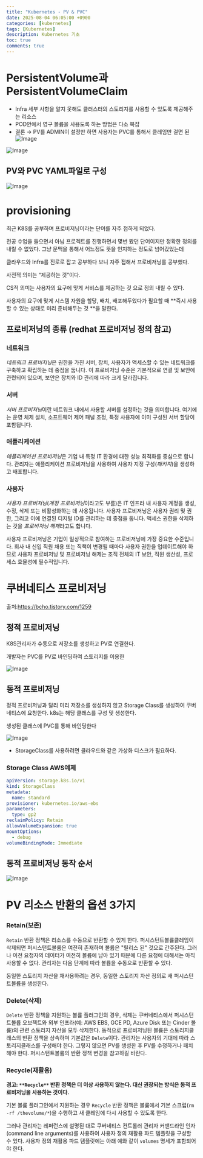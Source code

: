 ```yaml
---
title: "Kubernetes - PV & PVC"
date: 2025-08-04 06:05:00 +0900
categories: [kubernetes]
tags: [Kubernetes]
description: Kubernetes 기초
toc: true
comments: true
---
```


# PersistentVolume과 PersistentVolumeClaim

- Infra 세부 사항을 알지 못해도 클러스터의 스토리지를 사용할 수 있도록 제공해주는 리소스
- POD안에서 영구 볼륨을 사용도록 하는 방법은 다소 복잡
- 결론 → PV를 ADMIN이 설정만 하면 사용자는 PVC를 통해서 클레임만 걸면 된
![Image](https://prod-files-secure.s3.us-west-2.amazonaws.com/e6db513d-ec54-40ff-aa74-2487b0bcfe15/f9e09a82-644b-4f5f-888f-a9fdd8f46b19/Untitled.png?X-Amz-Algorithm=AWS4-HMAC-SHA256&X-Amz-Content-Sha256=UNSIGNED-PAYLOAD&X-Amz-Credential=ASIAZI2LB466Q7MJETEW%2F20250804%2Fus-west-2%2Fs3%2Faws4_request&X-Amz-Date=20250804T063301Z&X-Amz-Expires=3600&X-Amz-Security-Token=IQoJb3JpZ2luX2VjEAYaCXVzLXdlc3QtMiJGMEQCIEe9jzfK2ncdcquke87ULBTK%2BDgjhMi2bTtXJ1pRxr11AiAEETRo0PR5yZPivgpdLvPlcxQLCX8hvFrwCSIAwo%2BM1ir%2FAwg%2FEAAaDDYzNzQyMzE4MzgwNSIM9napEMxdCkJm1otQKtwD5UB3ZgPwrYAbnAs5Dh8uXEWe1YI94Wrp9uaXI05BA%2B2uGWzfa7BAIiSf8LdEsf7tBLLGixzjb8o%2FSGb9Q%2BKozgfTSun9zM6jzdPohBgSebD%2FcmZcNd2A%2FL6olJVTP4XSL6aeRkvzRmBENbd4F9OxWJg5PKx5E0aNUeoLZILohXDYnxo08uWN975pMnCRIHiKTqAX%2BpWqMIh6EMGeHHPa%2F1xiVv%2FSlj18PaL60P9u8LlI15UNJ%2B2CJJakhAg%2FafcwnMEk%2F9zbzPKvA9MGNUYe%2F1I1X8rhX%2FPQ29E%2Fd%2FEm9hSGZSeIFNATsuZboqws0kFEiQpBq8%2FGc7cnyaJhEeNH8IITzBLav6Zb6fzvo7eFzNYZMcC7e5EIESf9qvgoOxiWWlekW%2BMYxJUZe23oyrZ1iSR5z31e5GRG0sFb36%2FRyja9ZvprzvKlneyZzEWGO9oXFVrnrZDUcL9PjMY28Rl4W5LsvMZ0RGcElYabCmYjUJHtBwizpcVZoHU1wGKd9G3yuIBoMB5m0ACEzc4cFpX3PweuuPg5qXJ2Vwx5Ibqq1278ZX7ldxk6GJG6BqqG6Tv5w2d29oePJIGJdLxzBSz8Ewd%2FWEsHSREv%2FnQCAwXxQQSP%2FhKcZi%2BE3dqIa2gw8I3BxAY6pgERimaEhz2AzifF%2BBREmvaP38g37C9AGf%2BaCw4pTWPpsogrlM6k1O2TlFTPQKPCxQw2%2FJqpjFal6pjRlsxRSlMled8Na7YBIflTmCo8kg790oFmR0ZD0JD7CjXGcutP3774GrYDJRXNiZLxT9F9ZBTVbhyW8qQfUFW6SpyIYMkzGc3A4WHFlEBwTuBAytfFlVGtl2X1FoTQ%2BxBGAw9inss34ANrXmk3&X-Amz-Signature=af9d99cf32d9e2baf84edc4bdd96496babcca9507b41318ba95734cb957aad58&X-Amz-SignedHeaders=host&x-amz-checksum-mode=ENABLED&x-id=GetObject)

 

![Image](https://prod-files-secure.s3.us-west-2.amazonaws.com/e6db513d-ec54-40ff-aa74-2487b0bcfe15/98250676-eec9-47ee-84f7-159b7f64b989/Untitled.png?X-Amz-Algorithm=AWS4-HMAC-SHA256&X-Amz-Content-Sha256=UNSIGNED-PAYLOAD&X-Amz-Credential=ASIAZI2LB466Q7MJETEW%2F20250804%2Fus-west-2%2Fs3%2Faws4_request&X-Amz-Date=20250804T063301Z&X-Amz-Expires=3600&X-Amz-Security-Token=IQoJb3JpZ2luX2VjEAYaCXVzLXdlc3QtMiJGMEQCIEe9jzfK2ncdcquke87ULBTK%2BDgjhMi2bTtXJ1pRxr11AiAEETRo0PR5yZPivgpdLvPlcxQLCX8hvFrwCSIAwo%2BM1ir%2FAwg%2FEAAaDDYzNzQyMzE4MzgwNSIM9napEMxdCkJm1otQKtwD5UB3ZgPwrYAbnAs5Dh8uXEWe1YI94Wrp9uaXI05BA%2B2uGWzfa7BAIiSf8LdEsf7tBLLGixzjb8o%2FSGb9Q%2BKozgfTSun9zM6jzdPohBgSebD%2FcmZcNd2A%2FL6olJVTP4XSL6aeRkvzRmBENbd4F9OxWJg5PKx5E0aNUeoLZILohXDYnxo08uWN975pMnCRIHiKTqAX%2BpWqMIh6EMGeHHPa%2F1xiVv%2FSlj18PaL60P9u8LlI15UNJ%2B2CJJakhAg%2FafcwnMEk%2F9zbzPKvA9MGNUYe%2F1I1X8rhX%2FPQ29E%2Fd%2FEm9hSGZSeIFNATsuZboqws0kFEiQpBq8%2FGc7cnyaJhEeNH8IITzBLav6Zb6fzvo7eFzNYZMcC7e5EIESf9qvgoOxiWWlekW%2BMYxJUZe23oyrZ1iSR5z31e5GRG0sFb36%2FRyja9ZvprzvKlneyZzEWGO9oXFVrnrZDUcL9PjMY28Rl4W5LsvMZ0RGcElYabCmYjUJHtBwizpcVZoHU1wGKd9G3yuIBoMB5m0ACEzc4cFpX3PweuuPg5qXJ2Vwx5Ibqq1278ZX7ldxk6GJG6BqqG6Tv5w2d29oePJIGJdLxzBSz8Ewd%2FWEsHSREv%2FnQCAwXxQQSP%2FhKcZi%2BE3dqIa2gw8I3BxAY6pgERimaEhz2AzifF%2BBREmvaP38g37C9AGf%2BaCw4pTWPpsogrlM6k1O2TlFTPQKPCxQw2%2FJqpjFal6pjRlsxRSlMled8Na7YBIflTmCo8kg790oFmR0ZD0JD7CjXGcutP3774GrYDJRXNiZLxT9F9ZBTVbhyW8qQfUFW6SpyIYMkzGc3A4WHFlEBwTuBAytfFlVGtl2X1FoTQ%2BxBGAw9inss34ANrXmk3&X-Amz-Signature=2497688badea2188811dec80308dca9896fc247aa1df76fc8c1bbff74974c35f&X-Amz-SignedHeaders=host&x-amz-checksum-mode=ENABLED&x-id=GetObject)

## PV와 PVC YAML파일로 구성

![Image](https://prod-files-secure.s3.us-west-2.amazonaws.com/e6db513d-ec54-40ff-aa74-2487b0bcfe15/fd678829-4686-4349-975c-ec5dd96b6b14/Untitled.png?X-Amz-Algorithm=AWS4-HMAC-SHA256&X-Amz-Content-Sha256=UNSIGNED-PAYLOAD&X-Amz-Credential=ASIAZI2LB466Q7MJETEW%2F20250804%2Fus-west-2%2Fs3%2Faws4_request&X-Amz-Date=20250804T063301Z&X-Amz-Expires=3600&X-Amz-Security-Token=IQoJb3JpZ2luX2VjEAYaCXVzLXdlc3QtMiJGMEQCIEe9jzfK2ncdcquke87ULBTK%2BDgjhMi2bTtXJ1pRxr11AiAEETRo0PR5yZPivgpdLvPlcxQLCX8hvFrwCSIAwo%2BM1ir%2FAwg%2FEAAaDDYzNzQyMzE4MzgwNSIM9napEMxdCkJm1otQKtwD5UB3ZgPwrYAbnAs5Dh8uXEWe1YI94Wrp9uaXI05BA%2B2uGWzfa7BAIiSf8LdEsf7tBLLGixzjb8o%2FSGb9Q%2BKozgfTSun9zM6jzdPohBgSebD%2FcmZcNd2A%2FL6olJVTP4XSL6aeRkvzRmBENbd4F9OxWJg5PKx5E0aNUeoLZILohXDYnxo08uWN975pMnCRIHiKTqAX%2BpWqMIh6EMGeHHPa%2F1xiVv%2FSlj18PaL60P9u8LlI15UNJ%2B2CJJakhAg%2FafcwnMEk%2F9zbzPKvA9MGNUYe%2F1I1X8rhX%2FPQ29E%2Fd%2FEm9hSGZSeIFNATsuZboqws0kFEiQpBq8%2FGc7cnyaJhEeNH8IITzBLav6Zb6fzvo7eFzNYZMcC7e5EIESf9qvgoOxiWWlekW%2BMYxJUZe23oyrZ1iSR5z31e5GRG0sFb36%2FRyja9ZvprzvKlneyZzEWGO9oXFVrnrZDUcL9PjMY28Rl4W5LsvMZ0RGcElYabCmYjUJHtBwizpcVZoHU1wGKd9G3yuIBoMB5m0ACEzc4cFpX3PweuuPg5qXJ2Vwx5Ibqq1278ZX7ldxk6GJG6BqqG6Tv5w2d29oePJIGJdLxzBSz8Ewd%2FWEsHSREv%2FnQCAwXxQQSP%2FhKcZi%2BE3dqIa2gw8I3BxAY6pgERimaEhz2AzifF%2BBREmvaP38g37C9AGf%2BaCw4pTWPpsogrlM6k1O2TlFTPQKPCxQw2%2FJqpjFal6pjRlsxRSlMled8Na7YBIflTmCo8kg790oFmR0ZD0JD7CjXGcutP3774GrYDJRXNiZLxT9F9ZBTVbhyW8qQfUFW6SpyIYMkzGc3A4WHFlEBwTuBAytfFlVGtl2X1FoTQ%2BxBGAw9inss34ANrXmk3&X-Amz-Signature=994b0584787b7fbe6b254833d212a1ae5203ec0c7cbcd0c6645554e078f06c60&X-Amz-SignedHeaders=host&x-amz-checksum-mode=ENABLED&x-id=GetObject)

# provisioning

최근 K8S를 공부하며 프로비저닝이라는 단어를 자주 접하게 되었다.

전공 수업을 들으면서 아님 프로젝트를 진행하면서 몇번 봤던 단어이지만 정확한 정의를 내릴 수 없었다. 그냥 문맥을 통해서 어느정도 뜻을 인지하는 정도로 넘어갔었는데

클라우드와 Infra를 진로로 잡고 공부하다 보니 자주 접해서 프로비저닝를 공부했다.

사전적 의미는 “제공하는 것”이다.

CS적 의미는 사용자의 요구에 맞게 서비스를 제공하는 것 으로 정의 내릴 수 있다.

사용자의 요구에 맞게 시스템 자원을 할당, 배치, 배포해두었다가 필요할 때 **즉시 사용할 수 있는 상태로 미리 준비해두는 것 **을 말한다.

## 프로비저닝의 종류 (redhat 프로비저닝 정의 참고)

### **네트워크**

*네트워크 프로비저닝*은 권한을 가진 서버, 장치, 사용자가 액세스할 수 있는 네트워크를 구축하고 확립하는 데 중점을 둡니다. 이 프로비저닝 수준은 기본적으로 연결 및 보안에 관련되어 있으며, 보안은 장치와 ID 관리에 따라 크게 달라집니다.

### **서버**

*서버 프로비저닝*이란 네트워크 내에서 사용할 서버를 설정하는 것을 의미합니다. 여기에는 운영 체제 설치, 소프트웨어 제어 패널 조정, 특정 사용자에 이미 구성된 서버 할당이 포함됩니다.

### **애플리케이션**

*애플리케이션 프로비저닝*은 기업 내 특정 IT 환경에 대한 성능 최적화를 중심으로 합니다. 관리자는 애플리케이션 프로비저닝을 사용하여 사용자 지정 구성(*패키지*)을 생성하고 배포합니다.

### **사용자**

*사용자 프로비저닝*(*계정 프로비저닝*이라고도 부름)은 IT 인프라 내 사용자 계정을 생성, 수정, 삭제 또는 비활성화하는 데 사용됩니다. 사용자 프로비저닝은 사용자 권리 및 권한, 그리고 이에 연결된 디지털 ID를 관리하는 데 중점을 둡니다. 액세스 권한을 삭제하는 것을 *프로비저닝 해제*라고도 합니다.

사용자 프로비저닝은 기업이 일상적으로 참여하는 프로비저닝에 가장 중요한 수준입니다. 회사 내 신입 직원 채용 또는 직책이 변경될 때마다 사용자 권한을 업데이트해야 하므로 사용자 프로비저닝 및 프로비저닝 해제는 조직 전체의 IT 보안, 직원 생산성, 프로세스 효율성에 필수적입니다.

# 쿠버네티스 프로비저닝

출처:https://bcho.tistory.com/1259


## 정적 프로비저닝

K8S관리자가 수동으로 저장소를 생성하고 PV로 연결한다.

개발자는 PVC를 PV로 바인딩하여 스토리지를 이용한

![Image](https://prod-files-secure.s3.us-west-2.amazonaws.com/e6db513d-ec54-40ff-aa74-2487b0bcfe15/fad19bc9-1e86-4c04-8c0e-b177319e6987/Untitled.png?X-Amz-Algorithm=AWS4-HMAC-SHA256&X-Amz-Content-Sha256=UNSIGNED-PAYLOAD&X-Amz-Credential=ASIAZI2LB466Q7MJETEW%2F20250804%2Fus-west-2%2Fs3%2Faws4_request&X-Amz-Date=20250804T063301Z&X-Amz-Expires=3600&X-Amz-Security-Token=IQoJb3JpZ2luX2VjEAYaCXVzLXdlc3QtMiJGMEQCIEe9jzfK2ncdcquke87ULBTK%2BDgjhMi2bTtXJ1pRxr11AiAEETRo0PR5yZPivgpdLvPlcxQLCX8hvFrwCSIAwo%2BM1ir%2FAwg%2FEAAaDDYzNzQyMzE4MzgwNSIM9napEMxdCkJm1otQKtwD5UB3ZgPwrYAbnAs5Dh8uXEWe1YI94Wrp9uaXI05BA%2B2uGWzfa7BAIiSf8LdEsf7tBLLGixzjb8o%2FSGb9Q%2BKozgfTSun9zM6jzdPohBgSebD%2FcmZcNd2A%2FL6olJVTP4XSL6aeRkvzRmBENbd4F9OxWJg5PKx5E0aNUeoLZILohXDYnxo08uWN975pMnCRIHiKTqAX%2BpWqMIh6EMGeHHPa%2F1xiVv%2FSlj18PaL60P9u8LlI15UNJ%2B2CJJakhAg%2FafcwnMEk%2F9zbzPKvA9MGNUYe%2F1I1X8rhX%2FPQ29E%2Fd%2FEm9hSGZSeIFNATsuZboqws0kFEiQpBq8%2FGc7cnyaJhEeNH8IITzBLav6Zb6fzvo7eFzNYZMcC7e5EIESf9qvgoOxiWWlekW%2BMYxJUZe23oyrZ1iSR5z31e5GRG0sFb36%2FRyja9ZvprzvKlneyZzEWGO9oXFVrnrZDUcL9PjMY28Rl4W5LsvMZ0RGcElYabCmYjUJHtBwizpcVZoHU1wGKd9G3yuIBoMB5m0ACEzc4cFpX3PweuuPg5qXJ2Vwx5Ibqq1278ZX7ldxk6GJG6BqqG6Tv5w2d29oePJIGJdLxzBSz8Ewd%2FWEsHSREv%2FnQCAwXxQQSP%2FhKcZi%2BE3dqIa2gw8I3BxAY6pgERimaEhz2AzifF%2BBREmvaP38g37C9AGf%2BaCw4pTWPpsogrlM6k1O2TlFTPQKPCxQw2%2FJqpjFal6pjRlsxRSlMled8Na7YBIflTmCo8kg790oFmR0ZD0JD7CjXGcutP3774GrYDJRXNiZLxT9F9ZBTVbhyW8qQfUFW6SpyIYMkzGc3A4WHFlEBwTuBAytfFlVGtl2X1FoTQ%2BxBGAw9inss34ANrXmk3&X-Amz-Signature=f95c3d95777fb882492ebf0d3e8a111cd41de307f81c01045f12c31103367f08&X-Amz-SignedHeaders=host&x-amz-checksum-mode=ENABLED&x-id=GetObject)

## 동적 프로비저닝

정적 프로비저닝과 달리 미리 저장소를 생성하지 않고 Storage Class를 생성하여 쿠버네티스에 요청한다. k8s는 해당 클래스를 구성 및 생성한다.

생성된 클래스에 PVC를 통해 바인딩한다

![Image](https://prod-files-secure.s3.us-west-2.amazonaws.com/e6db513d-ec54-40ff-aa74-2487b0bcfe15/9970cb0d-688b-4b20-9b3a-b8d948ef5316/Untitled.png?X-Amz-Algorithm=AWS4-HMAC-SHA256&X-Amz-Content-Sha256=UNSIGNED-PAYLOAD&X-Amz-Credential=ASIAZI2LB466Q7MJETEW%2F20250804%2Fus-west-2%2Fs3%2Faws4_request&X-Amz-Date=20250804T063301Z&X-Amz-Expires=3600&X-Amz-Security-Token=IQoJb3JpZ2luX2VjEAYaCXVzLXdlc3QtMiJGMEQCIEe9jzfK2ncdcquke87ULBTK%2BDgjhMi2bTtXJ1pRxr11AiAEETRo0PR5yZPivgpdLvPlcxQLCX8hvFrwCSIAwo%2BM1ir%2FAwg%2FEAAaDDYzNzQyMzE4MzgwNSIM9napEMxdCkJm1otQKtwD5UB3ZgPwrYAbnAs5Dh8uXEWe1YI94Wrp9uaXI05BA%2B2uGWzfa7BAIiSf8LdEsf7tBLLGixzjb8o%2FSGb9Q%2BKozgfTSun9zM6jzdPohBgSebD%2FcmZcNd2A%2FL6olJVTP4XSL6aeRkvzRmBENbd4F9OxWJg5PKx5E0aNUeoLZILohXDYnxo08uWN975pMnCRIHiKTqAX%2BpWqMIh6EMGeHHPa%2F1xiVv%2FSlj18PaL60P9u8LlI15UNJ%2B2CJJakhAg%2FafcwnMEk%2F9zbzPKvA9MGNUYe%2F1I1X8rhX%2FPQ29E%2Fd%2FEm9hSGZSeIFNATsuZboqws0kFEiQpBq8%2FGc7cnyaJhEeNH8IITzBLav6Zb6fzvo7eFzNYZMcC7e5EIESf9qvgoOxiWWlekW%2BMYxJUZe23oyrZ1iSR5z31e5GRG0sFb36%2FRyja9ZvprzvKlneyZzEWGO9oXFVrnrZDUcL9PjMY28Rl4W5LsvMZ0RGcElYabCmYjUJHtBwizpcVZoHU1wGKd9G3yuIBoMB5m0ACEzc4cFpX3PweuuPg5qXJ2Vwx5Ibqq1278ZX7ldxk6GJG6BqqG6Tv5w2d29oePJIGJdLxzBSz8Ewd%2FWEsHSREv%2FnQCAwXxQQSP%2FhKcZi%2BE3dqIa2gw8I3BxAY6pgERimaEhz2AzifF%2BBREmvaP38g37C9AGf%2BaCw4pTWPpsogrlM6k1O2TlFTPQKPCxQw2%2FJqpjFal6pjRlsxRSlMled8Na7YBIflTmCo8kg790oFmR0ZD0JD7CjXGcutP3774GrYDJRXNiZLxT9F9ZBTVbhyW8qQfUFW6SpyIYMkzGc3A4WHFlEBwTuBAytfFlVGtl2X1FoTQ%2BxBGAw9inss34ANrXmk3&X-Amz-Signature=732f5ee1885f22642c93acd73bb2a2b8b07837b918e3080ee81151b249f68586&X-Amz-SignedHeaders=host&x-amz-checksum-mode=ENABLED&x-id=GetObject)

- StorageClass를 사용하려면 클라우드와 같은 가상화 디스크가 필요하다.
### Storage Class AWS예제

```yaml
apiVersion: storage.k8s.io/v1
kind: StorageClass
metadata:
  name: standard
provisioner: kubernetes.io/aws-ebs
parameters:
  type: gp2
reclaimPolicy: Retain
allowVolumeExpansion: true
mountOptions:
  - debug
volumeBindingMode: Immediate
```

## 동적 프로비저닝 동작 순서

![Image](https://prod-files-secure.s3.us-west-2.amazonaws.com/e6db513d-ec54-40ff-aa74-2487b0bcfe15/4deceb2e-be54-4ca5-a849-072950ce7305/Untitled.png?X-Amz-Algorithm=AWS4-HMAC-SHA256&X-Amz-Content-Sha256=UNSIGNED-PAYLOAD&X-Amz-Credential=ASIAZI2LB466Q7MJETEW%2F20250804%2Fus-west-2%2Fs3%2Faws4_request&X-Amz-Date=20250804T063301Z&X-Amz-Expires=3600&X-Amz-Security-Token=IQoJb3JpZ2luX2VjEAYaCXVzLXdlc3QtMiJGMEQCIEe9jzfK2ncdcquke87ULBTK%2BDgjhMi2bTtXJ1pRxr11AiAEETRo0PR5yZPivgpdLvPlcxQLCX8hvFrwCSIAwo%2BM1ir%2FAwg%2FEAAaDDYzNzQyMzE4MzgwNSIM9napEMxdCkJm1otQKtwD5UB3ZgPwrYAbnAs5Dh8uXEWe1YI94Wrp9uaXI05BA%2B2uGWzfa7BAIiSf8LdEsf7tBLLGixzjb8o%2FSGb9Q%2BKozgfTSun9zM6jzdPohBgSebD%2FcmZcNd2A%2FL6olJVTP4XSL6aeRkvzRmBENbd4F9OxWJg5PKx5E0aNUeoLZILohXDYnxo08uWN975pMnCRIHiKTqAX%2BpWqMIh6EMGeHHPa%2F1xiVv%2FSlj18PaL60P9u8LlI15UNJ%2B2CJJakhAg%2FafcwnMEk%2F9zbzPKvA9MGNUYe%2F1I1X8rhX%2FPQ29E%2Fd%2FEm9hSGZSeIFNATsuZboqws0kFEiQpBq8%2FGc7cnyaJhEeNH8IITzBLav6Zb6fzvo7eFzNYZMcC7e5EIESf9qvgoOxiWWlekW%2BMYxJUZe23oyrZ1iSR5z31e5GRG0sFb36%2FRyja9ZvprzvKlneyZzEWGO9oXFVrnrZDUcL9PjMY28Rl4W5LsvMZ0RGcElYabCmYjUJHtBwizpcVZoHU1wGKd9G3yuIBoMB5m0ACEzc4cFpX3PweuuPg5qXJ2Vwx5Ibqq1278ZX7ldxk6GJG6BqqG6Tv5w2d29oePJIGJdLxzBSz8Ewd%2FWEsHSREv%2FnQCAwXxQQSP%2FhKcZi%2BE3dqIa2gw8I3BxAY6pgERimaEhz2AzifF%2BBREmvaP38g37C9AGf%2BaCw4pTWPpsogrlM6k1O2TlFTPQKPCxQw2%2FJqpjFal6pjRlsxRSlMled8Na7YBIflTmCo8kg790oFmR0ZD0JD7CjXGcutP3774GrYDJRXNiZLxT9F9ZBTVbhyW8qQfUFW6SpyIYMkzGc3A4WHFlEBwTuBAytfFlVGtl2X1FoTQ%2BxBGAw9inss34ANrXmk3&X-Amz-Signature=f67d55d0a5f9be49c16e2c0a8778a7211afc7247dbe83c6ce2471f18ff0774ef&X-Amz-SignedHeaders=host&x-amz-checksum-mode=ENABLED&x-id=GetObject)

# PV 리소스 반환의 옵션 3가지

### **Retain(보존)**

`Retain` 반환 정책은 리소스를 수동으로 반환할 수 있게 한다. 퍼시스턴트볼륨클레임이 삭제되면 퍼시스턴트볼륨은 여전히 존재하며 볼륨은 "릴리스 된" 것으로 간주된다. 그러나 이전 요청자의 데이터가 여전히 볼륨에 남아 있기 때문에 다른 요청에 대해서는 아직 사용할 수 없다. 관리자는 다음 단계에 따라 볼륨을 수동으로 반환할 수 있다.

동일한 스토리지 자산을 재사용하려는 경우, 동일한 스토리지 자산 정의로 새 퍼시스턴트볼륨을 생성한다.

### **Delete(삭제)**

`Delete` 반환 정책을 지원하는 볼륨 플러그인의 경우, 삭제는 쿠버네티스에서 퍼시스턴트볼륨 오브젝트와 외부 인프라(예: AWS EBS, GCE PD, Azure Disk 또는 Cinder 볼륨)의 관련 스토리지 자산을 모두 삭제한다. 동적으로 프로비저닝된 볼륨은 스토리지클래스의 반환 정책을 상속하며 기본값은 `Delete`이다. 관리자는 사용자의 기대에 따라 스토리지클래스를 구성해야 한다. 그렇지 않으면 PV를 생성한 후 PV를 수정하거나 패치해야 한다. 퍼시스턴트볼륨의 반환 정책 변경을 참고하길 바란다.

### **Recycle(재활용)**

**경고: **`**Recycle**`** 반환 정책은 더 이상 사용하지 않는다. 대신 권장되는 방식은 동적 프로비저닝을 사용하는 것이다.**

기본 볼륨 플러그인에서 지원하는 경우 `Recycle` 반환 정책은 볼륨에서 기본 스크럽(`rm -rf /thevolume/*`)을 수행하고 새 클레임에 다시 사용할 수 있도록 한다.

그러나 관리자는 레퍼런스에 설명된 대로 쿠버네티스 컨트롤러 관리자 커맨드라인 인자(command line arguments)를 사용하여 사용자 정의 재활용 파드 템플릿을 구성할 수 있다. 사용자 정의 재활용 파드 템플릿에는 아래 예와 같이 `volumes` 명세가 포함되어야 한다.


